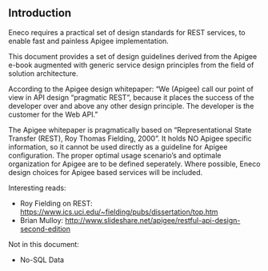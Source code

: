 ## Introduction

Eneco requires a practical set of design standards for REST services, to enable fast and painless Apigee implementation.

This document provides a set of design guidelines derived from the Apigee e-book augmented with generic service design principles from the field of solution architecture.

According to the Apigee design whitepaper:
“We (Apigee) call our point of view in API design “pragmatic REST”, because it places the success of the developer over and above any other design principle. The developer is the customer for the Web API.”

The Apigee whitepaper is pragmatically based on “Representational State Transfer (REST), Roy Thomas Fielding, 2000”. It holds NO Apigee specific information, so it cannot be used directly as a guideline for Apigee configuration. The proper optimal usage scenario’s and optimale organization for Apigee are to be defined seperately. Where possible, Eneco design choices for Apigee based services will be included.

Interesting reads:  
 - Roy Fielding on REST: https://www.ics.uci.edu/~fielding/pubs/dissertation/top.htm
 - Brian Mulloy: http://www.slideshare.net/apigee/restful-api-design-second-edition

Not in this document:  
 - No-SQL Data
